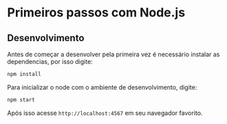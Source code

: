 Primeiros passos com Node.js
============

## Desenvolvimento

Antes de começar a desenvolver pela primeira vez é necessário instalar as dependencias, por isso digite:
```bash
npm install
```

Para inicializar o node com o ambiente de desenvolvimento, digite:

```bash
npm start
```

Após isso acesse `http://localhost:4567` em seu navegador favorito.
